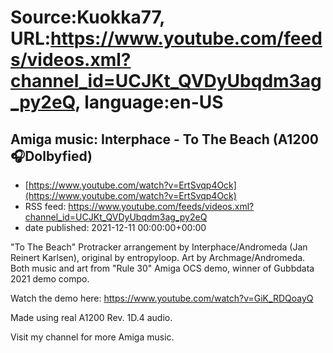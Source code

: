 # Source:Kuokka77, URL:https://www.youtube.com/feeds/videos.xml?channel_id=UCJKt_QVDyUbqdm3ag_py2eQ, language:en-US

## Amiga music: Interphace - To The Beach (A1200🎧Dolbyfied)
 - [https://www.youtube.com/watch?v=ErtSvqp4Ock](https://www.youtube.com/watch?v=ErtSvqp4Ock)
 - RSS feed: https://www.youtube.com/feeds/videos.xml?channel_id=UCJKt_QVDyUbqdm3ag_py2eQ
 - date published: 2021-12-11 00:00:00+00:00

"To The Beach" Protracker arrangement by Interphace/Andromeda (Jan Reinert Karlsen), original by entropyloop. Art by Archmage/Andromeda. Both music and art from "Rule 30" Amiga OCS demo, winner of Gubbdata 2021 demo compo.

Watch the demo here: https://www.youtube.com/watch?v=GiK_RDQoayQ

Made using real A1200 Rev. 1D.4 audio.

Visit my channel for more Amiga music.

